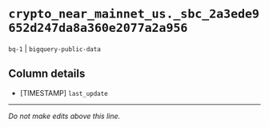 # `crypto_near_mainnet_us._sbc_2a3ede9652d247da8a360e2077a2a956`
`bq-1` | `bigquery-public-data`

## Column details
* [TIMESTAMP] `last_update`

-------------------------------------------------------------------------------
*Do not make edits above this line.*

